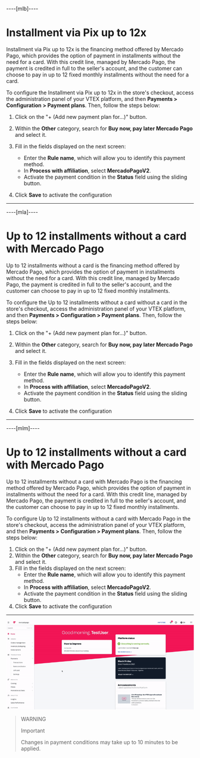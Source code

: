 ----[mlb]---- 
# Installment via Pix up to 12x

Installment via Pix up to 12x is the financing method offered by Mercado Pago, which provides the option of payment in installments without the need for a card. With this credit line, managed by Mercado Pago, the payment is credited in full to the seller's account, and the customer can choose to pay in up to 12 fixed monthly installments without the need for a card. 

To configure the Installment via Pix up to 12x in the store's checkout, access the administration panel of your VTEX platform, and then **Payments > Configuration > Payment plans**. Then, follow the steps below: 

1. Click on the "+ (Add new payment plan for...)" button. 
2. Within the **Other** category, search for **Buy now, pay later Mercado Pago** and select it. 
3. Fill in the fields displayed on the next screen: 
    * Enter the **Rule name**, which will allow you to identify this payment method. 
    * In **Process with affiliation**, select **MercadoPagoV2**. 
    * Activate the payment condition in the **Status** field using the sliding button. 

4. Click **Save** to activate the configuration
------------ 

----[mla]---- 
# Up to 12 installments without a card with Mercado Pago 

Up to 12 installments without a card is the financing method offered by Mercado Pago, which provides the option of payment in installments without the need for a card. With this credit line, managed by Mercado Pago, the payment is credited in full to the seller's account, and the customer can choose to pay in up to 12 fixed monthly installments. 

To configure the Up to 12 installments without a card without a card in the store's checkout, access the administration panel of your VTEX platform, and then **Payments > Configuration > Payment plans**. Then, follow the steps below: 

1. Click on the "+ (Add new payment plan for...)" button. 
2. Within the **Other** category, search for **Buy now, pay later Mercado Pago** and select it. 
3. Fill in the fields displayed on the next screen: 
    * Enter the **Rule name**, which will allow you to identify this payment method. 
    * In **Process with affiliation**, select **MercadoPagoV2**. 
    * Activate the payment condition in the **Status** field using the sliding button. 

4. Click **Save** to activate the configuration 
------------ 

----[mlm]---- 
# Up to 12 installments without a card with Mercado Pago 

Up to 12 installments without a card with Mercado Pago is the financing method offered by Mercado Pago, which provides the option of payment in installments without the need for a card. With this credit line, managed by Mercado Pago, the payment is credited in full to the seller's account, and the customer can choose to pay in up to 12 fixed monthly installments. 

To configure Up to 12 installments without a card with Mercado Pago in the store's checkout, access the administration panel of your VTEX platform, and then **Payments > Configuration > Payment plans**. Then, follow the steps below: 

1. Click on the "+ (Add new payment plan for...)" button. 
2. Within the **Other** category, search for **Buy now, pay later Mercado Pago** and select it. 
3. Fill in the fields displayed on the next screen: 
    * Enter the **Rule name**, which will allow you to identify this payment method. 
    * In **Process with affiliation**, select **MercadoPagoV2**. 
    * Activate the payment condition in the **Status** field using the sliding button. 
4. Click **Save** to activate the configuration 
------------ 

![Configure payment conditions](/images/vtex/paymentconditions-imagenv2-en.gif)

> WARNING 
> 
> Important 
> 
> Changes in payment conditions may take up to 10 minutes to be applied.

